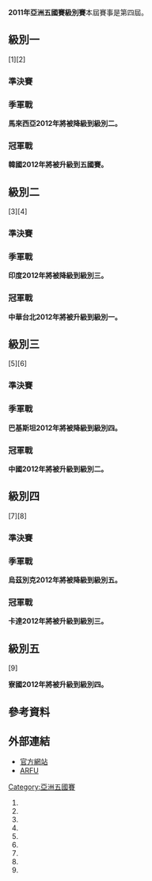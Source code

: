 **2011年亞洲五國賽級別賽**本屆賽事是第四屆。

## 級別一

\[1\]\[2\]

### 準決賽

### 季軍戰

**馬來西亞2012年將被降級到級別二。**

### 冠軍戰

**韓國2012年將被升級到五國賽。**

## 級別二

\[3\]\[4\]

### 準決賽

### 季軍戰

**印度2012年將被降級到級別三。**

### 冠軍戰

**中華台北2012年將被升級到級別一。**

## 級別三

\[5\]\[6\]

### 準決賽

### 季軍戰

**巴基斯坦2012年將被降級到級別四。**

### 冠軍戰

**中國2012年將被升級到級別二。**

## 級別四

\[7\]\[8\]

### 準決賽

### 季軍戰

**烏茲別克2012年將被降級到級別五。**

### 冠軍戰

**卡達2012年將被升級到級別三。**

## 級別五

\[9\]

**寮國2012年將被升級到級別四。**

## 參考資料

## 外部連結

  - [官方網站](http://www.asian5nations.com/)
  - [ARFU](http://www.arfu.com/)

[Category:亞洲五國賽](https://zh.wikipedia.org/wiki/Category:亞洲五國賽 "wikilink")

1.
2.
3.
4.
5.
6.
7.
8.
9.